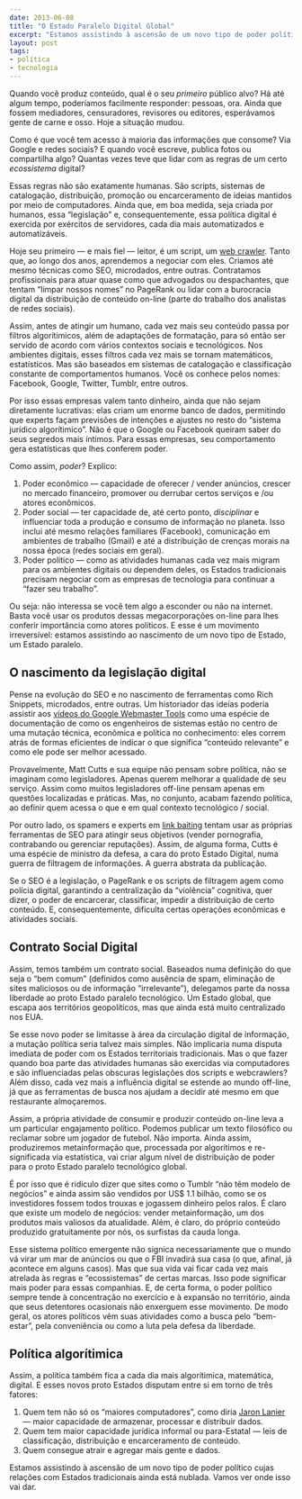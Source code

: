 ```yaml
---
date: 2013-06-08
title: "O Estado Paralelo Digital Global"
excerpt: "Estamos assistindo à ascensão de um novo tipo de poder político, aquele que é exercido por meio dos computadores"
layout: post
tags:
- política
- tecnologia
---
```


Quando você produz conteúdo, qual é o seu *primeiro* público alvo? Há até algum tempo, poderíamos facilmente responder: pessoas, ora. Ainda que fossem mediadores, censuradores, revisores ou editores, esperávamos gente de carne e osso. Hoje a situação mudou.

Como é que você tem acesso à maioria das informações que consome? Via Google e redes sociais? E quando você escreve, publica fotos ou compartilha algo? Quantas vezes teve que lidar com as regras de um certo *ecossistema* digital?

Essas regras não são exatamente humanas. São scripts, sistemas de catalogação, distribuição, promoção ou encarceramento de ideias mantidos por meio de computadores. Ainda que, em boa medida, seja criada por humanos, essa “legislação” e, consequentemente, essa política digital é exercida por exércitos de servidores, cada dia mais automatizados e automatizáveis.<!--more-->

Hoje seu primeiro — e mais fiel — leitor, é um script, um [web crawler](https://en.wikipedia.org/wiki/Web_crawler). Tanto que, ao longo dos anos, aprendemos a negociar com eles. Criamos até mesmo técnicas como SEO, microdados, entre outras. Contratamos profissionais para atuar quase como que advogados ou despachantes, que tentam “limpar nossos nomes” no PageRank ou lidar com a burocracia digital da distribuição de conteúdo on-line (parte do trabalho dos analistas de redes sociais).

Assim, antes de atingir um humano, cada vez mais seu conteúdo passa por filtros algorítimicos, além de adaptações de formatação, para só então ser servido de acordo com vários contextos sociais e tecnológicos. Nos ambientes digitais, esses filtros cada vez mais se tornam matemáticos, estatísticos. Mas são baseados em sistemas de catalogação e classificação constante de comportamentos humanos. Você os conhece pelos nomes: Facebook, Google, Twitter, Tumblr, entre outros.

Por isso  essas empresas valem tanto dinheiro, ainda que não sejam diretamente lucrativas: elas criam um enorme banco de dados, permitindo que experts façam previsões de intenções e ajustes no resto do “sistema jurídico algorítimico”. Não é que o Google ou Facebook queiram saber do seus segredos mais íntimos. Para essas empresas, seu comportamento gera estatísticas que lhes conferem poder.

Como assim, *poder*? Explico:

1. Poder econômico — capacidade de oferecer / vender anúncios, crescer no mercado financeiro, promover ou derrubar certos serviços e /ou atores econômicos.
2. Poder social — ter capacidade de, até certo ponto, *disciplinar* e influenciar toda a produção e consumo de informação no planeta. Isso inclui até mesmo relações familiares (Facebook), comunicação em ambientes de trabalho (Gmail) e até a distribuição de crenças morais na nossa época (redes sociais em geral).
3. Poder político — como as atividades humanas cada vez mais migram para os ambientes digitais ou dependem deles, os Estados tradicionais precisam negociar com as empresas de tecnologia para continuar a “fazer seu trabalho”.

Ou seja: não interessa se você tem algo a esconder ou não na internet. Basta você usar os produtos dessas megacorporações on-line para lhes conferir importância como atores políticos. E esse é um movimento irreversível: estamos assistindo ao nascimento de um novo tipo de Estado, um Estado paralelo.

## O nascimento da legislação digital

Pense na evolução do SEO e no nascimento de ferramentas como Rich Snippets, microdados, entre outras. Um historiador das ideias poderia assistir aos [vídeos do Google Webmaster Tools](http://www.theshortcutts.com/) como uma espécie de documentação de como os engenheiros de sistemas estão no centro de uma mutação técnica, econômica e política no conhecimento: eles correm atrás de formas eficientes de indicar o que significa “conteúdo relevante” e como ele pode ser melhor acessado.

Provavelmente, Matt Cutts e sua equipe não pensam sobre política, não se imaginam como legisladores. Apenas querem melhorar a qualidade de seu serviço. Assim como muitos legisladores off-line pensam apenas em questões localizadas e práticas. Mas, no conjunto, acabam fazendo política, ao definir quem acessa o que e em qual contexto tecnológico / social.

Por outro lado, os spamers e experts em [link baiting](https://en.wikipedia.org/wiki/Link_bait) tentam usar as próprias ferramentas de SEO para atingir seus objetivos (vender pornografia, contrabando ou gerenciar reputações). Assim, de alguma forma, Cutts é uma espécie de ministro da defesa, a cara do proto Estado Digital, numa guerra de filtragem de informações. A guerra abstrata da publicação.

Se o SEO é a legislação, o PageRank e os scripts de filtragem agem como polícia digital, garantindo a centralização da “violência” cognitiva, quer dizer, o poder de encarcerar, classificar, impedir a distribuição de certo conteúdo. E, consequentemente, dificulta certas operações econômicas e atividades sociais.

## Contrato Social Digital

Assim, temos também um contrato social. Baseados numa definição do que seja o “bem comum” (definidos como ausência de spam, eliminação de sites maliciosos ou de informação “irrelevante”), delegamos parte da nossa liberdade ao proto Estado paralelo tecnológico. Um Estado global, que escapa aos territórios geopolíticos, mas que ainda está muito centralizado nos EUA.

Se esse novo poder se limitasse à área da circulação digital de informação, a mutação política seria talvez mais simples. Não implicaria numa disputa imediata de poder com os Estados territoriais tradicionais. Mas o que fazer quando boa parte das atividades humanas são exercidas via computadores e são influenciadas pelas obscuras legislações dos scripts e webcrawlers? Além disso, cada vez mais a influência digital se estende ao mundo off-line, já que as ferramentas de busca nos ajudam a decidir até mesmo em que restaurante almoçaremos.

Assim, a própria atividade de consumir e produzir conteúdo on-line leva a um particular engajamento político. Podemos publicar um texto filosófico ou reclamar sobre um jogador de futebol. Não importa. Ainda assim, produziremos metainformação que, processada por algorítimos e re-significada via estatística, vai criar algum nível de distribuição de poder para o proto Estado paralelo tecnológico global.

É por isso que é ridículo dizer que sites como o Tumblr “não têm modelo de negócios” e ainda assim são vendidos por US$ 1.1 bilhão, como se os investidores fossem todos trouxas e jogassem dinheiro pelos ralos. É claro que existe um modelo de negócios: vender metainformação, um dos produtos mais valiosos da atualidade. Além, é claro, do próprio conteúdo produzido gratuitamente por nós, os surfistas da cauda longa.

Esse sistema político emergente não signica necessariamente que o mundo vá virar um mar de anúncios ou que o FBI invadirá sua casa (o que, afinal, já acontece em alguns casos). Mas que sua vida vai ficar cada vez mais atrelada às regras e “ecossistemas” de certas marcas. Isso pode significar mais poder para essas companhias. E, de certa forma, o poder político sempre tende à concentração no exercício e à expansão no território, ainda que seus detentores ocasionais não enxerguem esse movimento. De modo geral, os atores políticos vêm suas atividades como a busca pelo “bem-estar”, pela conveniência ou como a luta pela defesa da liberdade.

## Política algorítimica

Assim, a política também fica a cada dia mais algorítimica, matemática, digital. E esses novos proto Estados disputam entre si em torno de três fatores:

1. Quem tem não só os “maiores computadores”, como diria [Jaron Lanier](http://www.salon.com/2013/05/12/jaron_lanier_the_internet_destroyed_the_middle_class/) — maior capacidade de armazenar, processar e distribuir dados.
2. Quem tem maior capacidade jurídica informal ou para-Estatal — leis de classificação, distribuição e encarceramento de conteúdo.
3. Quem consegue atrair e agregar mais gente e dados.

Estamos assistindo à ascensão de um novo tipo de poder político cujas relações com Estados tradicionais ainda está nublada. Vamos ver onde isso vai dar.